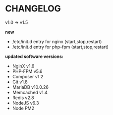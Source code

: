 # CHANGELOG

v1.0 -> v1.5

**new**

* /etc/init.d entry for nginx (start,stop,restart)
* /etc/init.d entry for php-fpm (start,stop,restart)

**updated software versions:**

* NginX v1.6
* PHP-FPM v5.6
* Composer v1.2
* Git v1.8
* MariaDB v10.0.26
* Memcached v1.4
* Redis v2.8
* NodeJS v6.3
* Node PM2